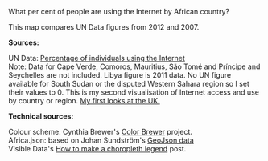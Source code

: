 What per cent of people are using the Internet by African country? 

This map compares UN Data figures from 2012 and 2007. 

<strong>Sources:</strong>

UN Data: <a href="http://data.un.org/Data.aspx?d=ITU&f=ind1Code%3aI99H">Percentage of individuals using the Internet</a><br/>
Note: Data for Cape Verde, Comoros, Mauritius, São Tomé and Príncipe and Seychelles are not included. Libya figure is 2011 data. No UN figure available for South Sudan or the disputed Western Sahara region so I set their values to 0.
This is my second visualisation of Internet access and use by country or region. <a href="http://bl.ocks.org/radiocontrolled/8246732">My first looks at the UK.</a>

<strong>Technical sources:</strong>
 
Colour scheme: Cynthia Brewer's <a href="http://colorbrewer2.org/?type=sequential&scheme=YlGnBu&n=9">Color Brewer</a> project.<br/>
Africa.json: based on Johan Sundström's <a href="https://github.com/johan/world.geo.json/blob/master/countries.geo.json">GeoJson data</a><br/>
Visible Data's <a href="http://bit.ly/1bC8wst">How to make a choropleth legend</a> post.